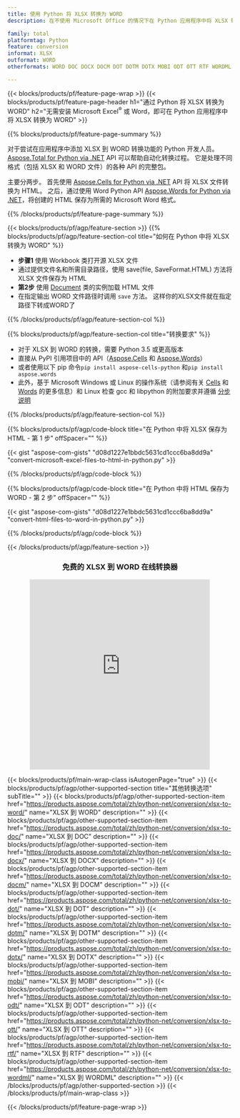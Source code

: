 ```yaml
---
title: 使用 Python 将 XLSX 转换为 WORD
description: 在不使用 Microsoft Office 的情况下在 Python 应用程序中将 XLSX 转换为 WORD 

family: total
platformtag: Python
feature: conversion
informat: XLSX
outformat: WORD
otherformats: WORD DOC DOCX DOCM DOT DOTM DOTX MOBI ODT OTT RTF WORDML

---
```

{{< blocks/products/pf/feature-page-wrap >}}
{{< blocks/products/pf/feature-page-header h1="通过 Python 将 XLSX 转换为 WORD" h2="无需安装 Microsoft Excel<sup>&reg;</sup> 或 Word，即可在 Python 应用程序中将 XLSX 转换为 WORD" >}}

{{% blocks/products/pf/feature-page-summary %}}

对于尝试在应用程序中添加 XLSX 到 WORD 转换功能的 Python 开发人员。 [Aspose.Total for Python via .NET](https://products.aspose.com/total/python-net/) API 可以帮助自动化转换过程。 它是处理不同格式（包括 XLSX 和 WORD 文件）的各种 API 的完整包。

主要分两步。 首先使用 [Aspose.Cells for Python via .NET](https://products.aspose.com/cells/python-net/) API 将 XLSX 文件转换为 HTML。 之后，通过使用 Word Python API [Aspose.Words for Python via .NET](https://products.aspose.com/words/python-net/)，将创建的 HTML 保存为所需的 Microsoft Word 格式。 

{{% /blocks/products/pf/feature-page-summary %}}

{{< blocks/products/pf/agp/feature-section >}}
{{% blocks/products/pf/agp/feature-section-col title="如何在 Python 中将 XLSX 转换为 WORD" %}}
- **步骤1** 使用 Workbook 类打开源 XLSX 文件
- 通过提供文件名和所需目录路径，使用 save(file, SaveFormat.HTML) 方法将 XLSX 文件保存为 HTML
-  **第2步** 使用 [Document](https://reference.aspose.com/words/python-net/aspose.words/document/) 类的实例加载 HTML 文件
-  在指定输出 WORD 文件路径时调用 `save` 方法。 这样你的XLSX文件就在指定路径下转成WORD了

{{% /blocks/products/pf/agp/feature-section-col %}}

{{% blocks/products/pf/agp/feature-section-col title="转换要求" %}}

- 对于 XLSX 到 WORD 的转换，需要 Python 3.5 或更高版本
- 直接从 PyPI 引用项目中的 API（[Aspose.Cells](https://pypi.org/project/aspose-cells-python/) 和 [Aspose.Words](https://pypi.org/project/aspose-words/)）
-  或者使用以下 pip 命令```pip install aspose-cells-python``` 和```pip install aspose.words```
-  此外，基于 Microsoft Windows 或 Linux 的操作系统（请参阅有关 [Cells](https://docs.aspose.com/cells/python-net/getting-started/#installation) 和 [Words](https://docs.aspose.com/words/python-net/system-requirements/) 的更多信息）和 Linux 检查 gcc 和 libpython 的附加要求并遵循 [分步说明](https://docs.aspose.com/words/python-net/installation/)
 

{{% /blocks/products/pf/agp/feature-section-col %}}

{{% blocks/products/pf/agp/code-block title="在 Python 中将 XLSX 保存为 HTML - 第 1 步" offSpacer="" %}}

{{< gist "aspose-com-gists" "d08d1227e1bbdc5631cd1ccc6ba8dd9a" "convert-microsoft-excel-files-to-html-in-python.py" >}}

{{% /blocks/products/pf/agp/code-block %}}

{{% blocks/products/pf/agp/code-block title="在 Python 中将 HTML 保存为 WORD - 第 2 步" offSpacer="" %}}

{{< gist "aspose-com-gists" "d08d1227e1bbdc5631cd1ccc6ba8dd9a" "convert-html-files-to-word-in-python.py" >}}

{{% /blocks/products/pf/agp/code-block %}}

{{< /blocks/products/pf/agp/feature-section >}}
<div class="container-fluid agp-content bg-white aboutfile box-1 vh100 section nopbtm">
<div class=container>
<div class=row>
<div class="demobox tc col-md-12 padding-0" align="center">

<h3>免费的 XLSX 到 WORD 在线转换器</h3>

<iframe style="border: none; height: 426px;" scrolling="no" src="https://total-conversion-app-65z5r2lp.qa.k8s.dynabic.com/?to=docx&from=xlsx" id="child-iframe" width="80%"></iframe>

</div></div>
</div></div>

{{< blocks/products/pf/main-wrap-class isAutogenPage="true" >}}
{{< blocks/products/pf/agp/other-supported-section title="其他转换选项" subTitle="" >}}
{{< blocks/products/pf/agp/other-supported-section-item href="https://products.aspose.com/total/zh/python-net/conversion/xlsx-to-word/" name="XLSX 到 WORD" description="" >}}
{{< blocks/products/pf/agp/other-supported-section-item href="https://products.aspose.com/total/zh/python-net/conversion/xlsx-to-doc/" name="XLSX 到 DOC" description="" >}}
{{< blocks/products/pf/agp/other-supported-section-item href="https://products.aspose.com/total/zh/python-net/conversion/xlsx-to-docx/" name="XLSX 到 DOCX" description="" >}}
{{< blocks/products/pf/agp/other-supported-section-item href="https://products.aspose.com/total/zh/python-net/conversion/xlsx-to-docm/" name="XLSX 到 DOCM" description="" >}}
{{< blocks/products/pf/agp/other-supported-section-item href="https://products.aspose.com/total/zh/python-net/conversion/xlsx-to-dot/" name="XLSX 到 DOT" description="" >}}
{{< blocks/products/pf/agp/other-supported-section-item href="https://products.aspose.com/total/zh/python-net/conversion/xlsx-to-dotm/" name="XLSX 到 DOTM" description="" >}}
{{< blocks/products/pf/agp/other-supported-section-item href="https://products.aspose.com/total/zh/python-net/conversion/xlsx-to-dotx/" name="XLSX 到 DOTX" description="" >}}
{{< blocks/products/pf/agp/other-supported-section-item href="https://products.aspose.com/total/zh/python-net/conversion/xlsx-to-mobi/" name="XLSX 到 MOBI" description="" >}}
{{< blocks/products/pf/agp/other-supported-section-item href="https://products.aspose.com/total/zh/python-net/conversion/xlsx-to-odt/" name="XLSX 到 ODT" description="" >}}
{{< blocks/products/pf/agp/other-supported-section-item href="https://products.aspose.com/total/zh/python-net/conversion/xlsx-to-ott/" name="XLSX 到 OTT" description="" >}}
{{< blocks/products/pf/agp/other-supported-section-item href="https://products.aspose.com/total/zh/python-net/conversion/xlsx-to-rtf/" name="XLSX 到 RTF" description="" >}}
{{< blocks/products/pf/agp/other-supported-section-item href="https://products.aspose.com/total/zh/python-net/conversion/xlsx-to-wordml/" name="XLSX 到 WORDML" description="" >}}
{{< /blocks/products/pf/agp/other-supported-section >}}
{{< /blocks/products/pf/main-wrap-class >}}

{{< /blocks/products/pf/feature-page-wrap >}}